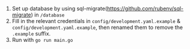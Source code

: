 1. Set up database by using sql-migrate(https://github.com/rubenv/sql-migrate) in `/database`
2. Fill in the relevant credentials in `config/development.yaml.example` & `config/development.yaml.example`, then renamed them to remove the `.example` suffix. 
3. Run with `go run main.go`